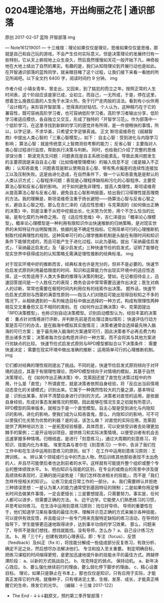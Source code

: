 # 0204理论落地，开出绚丽之花 | 通识部落

原创 2017-02-07 蓝玲 开智部落
img

— Note161219001 —
十三维按：理论如果仅仅是理论，思维如果仅仅是思维，那就是自己和自己玩的游戏，不会产生任何实际意义。但是决策理论的发展终归有一些特别，它从天上俯视地上众生良久，然后竟然慢慢如天花一般开始下凡，神奇般地在大地上结出了自然的果实。有趣的是，我们从知晓理论到开展行动也是如此。在开智通识部落的蓝玲同学，就亲眼目睹了这个过程，让我们接下来看一看她的所见所闻吧。以下全文约 6400 字，阅读时间约 9 分钟。
img

作者介绍
小镇女青年，曾走出，又回来，到了尴尬的而立之年。按照正常的人生时间表，这个阶段应该是家已成，业初立，而自己，一无所成，于是，停在这里，想着怎么挽救后面的人生免于水深火热，免于行尸走肉般的活法。看到有小伙伴用「设计精巧」来形容开智部落 ，觉得真的好贴切。个人认为，这种精巧在于它的兼容性，既可容纳高阶学习者，也可容纳低阶学习者。高阶学习者输出分享，低阶学习者适应模仿，各自独立又交互，形成了独特的「开智学习范」。作为部落中一个低阶学习，在这里寻找到新鲜的学习的感觉并有所得，是一件很畅快的事情，所以，以字记录，不求华美，只希望文字足够真诚。
正文
斯坦诺维奇在《超越智商》中提出人类心智的「三重心智模型」，如下：
自主心智：受到进化与内隐学习影响；
算法心智：就是传统意义上智商测验考察的能力；
反省心智：主要指对人类心智过程进行监控，帮助执行决策与判断。
同时，也给我们介绍了完整的思维谬误分类：
斯波克先生问题：问题表现是自主系统功能紊乱，导致此类问题发生的主要原因是来自自主心智（比如情绪管理模块）的输入信息不足（或是输入不正确）；
认知吝啬鬼：问题表现是默认使用自主心智、带有焦点偏差的连续性连接加工以及压制失败。这是由进化造成，在自然条件下，做一个认知吝啬鬼是是默认的人类认识方式；
心智程序问题：表现是心理程序缺陷和污化的心智程序。主要受算法心智和反省心智的影响。
对于如何避免非理性，提高人类理性，斯坦诺维奇从提高算法心智与反省心智，避免自主心智影响层面，给出我们习得理性提高理商的方法。我的理解是，斯坦诺维奇注重于扬长避短——扬算法心智与反省心智之长，避自主心智之短。那么在吉仁泽的《适应性思维》与克莱因的《如何做出正确的决策》中，则是注重于从短中挖掘出长，化劣势为优势，用个不怎么恰当的比喻，是有化腐朽为神奇之用。
在《适应性思维》中，吉仁泽提出「概率论心理模型」，概率论心理模型是一种利用有限知识作出快速推断的归纳策略，是对现实世界的未知特征作出明智推测，依据的是不确定性指标。它用简单可行的心理推断机制取代经典理性的规则。这种简单可行的心理学推断机制是头脑在有限时间和知识条件下能够完成的，而且可能产生于进化过程。以此为基础，提出「采纳最佳启发式」、「采纳最近启发式」及「最少启发式」三种快速节俭的启发式，证明了能够在现实世界中获得成功的认知策略无需满足理性推断的经典标准。
img

对于现实环境中好的推断而言，经典标准也许是充分的，但并不是必要的。快速节俭启发式原则利用最低限度的时间、知识和运算能力作出现实环境中的适应性选择，这一优势适用于人类大多数的推理与决策的制定。譬如，在记者招待会上，迅速回答提问是一个人胜任力的表现；商务会谈中常常需要迅速作出决定；医生对病人的诊断，常常也需要在极短时间内利用仅有的线索作出决策。
题外话，快速节俭启发式原则与西蒙的满意性原则——指当人们对随后可能出现得目标知之不多的情况下，从相继遇到的一系列候选目标中做出选择的一种方式，构成有限理性两种相互交叉重叠但又互不相同的类别。在《如何作出正确决策》中，克莱因提出「RPD决策模型」，也称识别自动决策模型。识别启动模型认为，经验丰富的决策者：
重点针对情境进行评断，并判断先前是否处理过类似情形；
快速评估行动方案是否可行的办法，是在脑海中模拟其实施情况；
决策者通常会选择最先映入脑海的可行方案；
鉴于最先映入脑海的方案通常可行，因此决策者不必再去费力构思出诸多方案；
决策者每次仅会构思并评价一种方案，而不会将其与其他方案进行优缺点的比较。
快速节俭式启发式原则与RPD模型都拟合以下决策条件：
需要快速决定；
需要在现实环境中做出准确的推断；
运用简单可行的心理推断机制。
img

它们都对经典的理性规则提出了挑战。不同的是，快速节俭启发式原则倾向于对环境的适应，其基于有限理性理论，而RPD模型倾向于对情境的模拟，其基于自然决策理论。
在《如何作出正确决策》中，克莱因还提了直觉在决策过程中的作用，什么是「直觉」？所谓直觉，就是决策者依照自身经验，将「反应出当前情境动态变化的关键模式」识别出来。它属于一种偶然性较大的力量之源，基本特征是：识别出某事，却并不清楚自身进行识别的方式。决策者对直觉的运用，是依据自身经验，形成对事态发展情况的预期，因此能够在情况生变之初就有所意识，RPD模型的简单版本，就相当于是一个直觉模型。自主心智是受到进化与内隐知识的影响，进化的影响，使我们成为认知吝啬鬼，那么，内隐知识的影响，可不可以使我们化劣势为优势的利器？是的话，该怎么做？
对直觉的实际应用，克莱因提供了两种培训方法：一是拓宽经验根基，具体而言，可以安排受训者去处理更加棘手的案例；二是开设培训项目，提供练习和实际决策情境，以便受训者有机会去迅速掌握多种情境。归根结底，是进行「刻意练习」，通过大周期的刻意练习，将知识、技能内化为本能。
埃里克森与普尔在《刻意练习》一书中，告诉了我们在工作中和在生活中运用刻意练习的原则，如下：
在工作中运用刻意练习原则：王牌训练。
a、辨认某个领域或行业中的杰出人物，然后训练其他那些表现不太出色的人，并且尽可能使后者也达到前者的水平。这样就有可能提升整个组织或整个专业的整体绩效水平。 b、明白知识与技能的区别，在专业的或商业的背景中涉及提高绩效和表现时，正确的提问姿势是：「我们怎样改进相关的技能」，而不是「我们怎样传授相关的知识」。
让练习变成日常工作的一部分。
a、我们需要辨认并拒绝三种错误思想：一是认为某人的能力通常受到基因特征的限制；二是如果你用足够长时间去做某件事情，一定会更擅长；三是要想提高，只需要努力。事实是，任何人都可以进步，但需要正确的方法。 b、边干边学。它能使人们熟悉练习的习惯，并思考如何练习。
在生活中运用刻意练习原则：找位好导师。
导师的重要性在于，他们知道学习某些事情的最佳次序，理解并示范正确的方式来展示各种技能，可以提供有效反馈，并且能设计一些专门用来克服特定缺陷的练习活动，在导师的指导下，学生能够更迅速地取得进步，达到事半功倍的学习效果。
那么，问题来了，导师不是我们想找，想找就能找。没有导师，怎么办？
a、自己设计练习方法。 b、用「三个F」创建有效的心理表征。即：专注（focus）、反馈（feedback）及纠正（fix it），将技能分解成一些组成部分反复练习，有效分析、确定不足之处，然后想尽办法解决他们。 专注和投入至关重要。
制定明确目标，把练习课程的时间缩得更短，是更加迅速地提升新的技能水平的最佳方式。跨越停滞阶段： a、以新的方式挑战自己。 b、攻克特定的弱点。
保持动机。 a、新年决心效应。 b、要么强化继续前行的理由，要么弱化停下脚步的理由。 c、精心设置目标。
理论，如果只是静止在书本上，那也仅仅是知识，只有应用于实际，才能真正发挥它的作用。就像种子，只有埋进泥土里，生根、发芽、成长，才能真正唤醒它的生命，焕发它的光华。
（编辑：十三维 2017-122）
- The End -
↓↓↓戳原文，预约第三季开智部落！